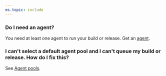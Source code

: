 ```yaml
---
ms.topic: include
---
```


### Do I need an agent?

You need at least one agent to run your build or release. Get an [agent](../agents/agents.md).

### I can't select a default agent pool and I can't queue my build or release. How do I fix this?

See [Agent pools](../agents/pools-queues.md).
